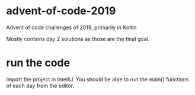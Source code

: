 # advent-of-code-2019
Advent of code challenges of 2019, primarily in Kotlin

Mostly contains day 2 solutions as those are the final goal.

# run the code
Import the project in IntelliJ. You should be able to run the main() functions of each day from the editor.

